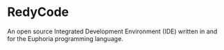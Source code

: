 # RedyCode
An open source Integrated Development Environment (IDE) written in and for the Euphoria programming language.
